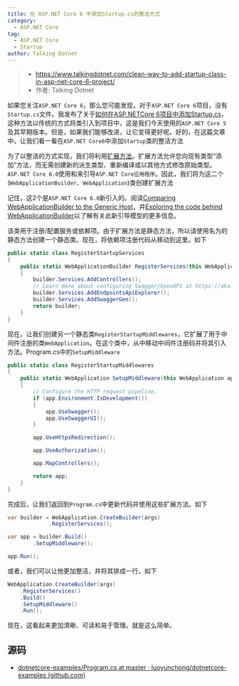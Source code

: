 ```yaml
---
title: 在 ASP.NET Core 6 中添加Startup.cs的整洁方式
category:
  - ASP.NET Core
tag:
  - ASP.NET Core
  - Startup
author: Talking Dotnet
---
```

>- <https://www.talkingdotnet.com/clean-way-to-add-startup-class-in-asp-net-core-6-project/>
>- 作者: Talking Dotnet

如果您关注`ASP.NET Core 6`，那么您可能发现，对于`ASP.NET Core 6`项目，没有`Startup.cs`文件。我发布了关于[如何在ASP.NETCore 6项目中添加Startup.cs](https://igeekfan.cn/dotnetcore/examples/NET6Startup.html)，这种方法以传统的方式将类引入到项目中，这是我们今天使用的`ASP.NET Core 5`及其早期版本。但是，如果我们能够改进，让它变得更好呢。好的，在这篇文章中，让我们看一看在`ASP.NET Core6`中添加`Startup`类的整洁方法

为了以整洁的方式实现，我们将利用[扩展方法](https://docs.microsoft.com/en-us/dotnet/csharp/programming-guide/classes-and-structs/extension-methods)。扩展方法允许您向现有类型“添加”方法，而无需创建新的派生类型、重新编译或以其他方式修改原始类型。`ASP.NET Core 6.0`使用和来引导`ASP.NET Core应用程序`。因此，我们将为这二个(`WebApplicationBuilder`、`WebApplication`)类创建扩展方法

记住，这2个是`ASP.NET Core 6.0`新引入的。阅读[Comparing WebApplicationBuilder to the Generic Host](https://andrewlock.net/exploring-dotnet-6-part-2-comparing-webapplicationbuilder-to-the-generic-host/)，并[Exploring the code behind WebApplicationBuilder](https://andrewlock.net/exploring-dotnet-6-part-3-exploring-the-code-behind-webapplicationbuilder/)以了解有关此新引导模型的更多信息。

该类用于注册/配置服务或依赖项。由于扩展方法是静态方法，所以请使用名为的静态方法创建一个静态类。现在，将依赖项注册代码从移动到这里。如下

```csharp
public static class RegisterStartupServices
{
    public static WebApplicationBuilder RegisterServices(this WebApplicationBuilder builder)
    {
        builder.Services.AddControllers();
        // Learn more about configuring Swagger/OpenAPI at https://aka.ms/aspnetcore/swashbuckle
        builder.Services.AddEndpointsApiExplorer();
        builder.Services.AddSwaggerGen();
        return builder;
    }
}
```

现在，让我们创建另一个静态类`RegisterStartupMiddlewares`，它扩展了用于中间件注册的类`WebApplication`。在这个类中，从中移动中间件注册码并将其引入方法。Program.cs中的`SetupMiddleware`

```csharp
public static class RegisterStartupMiddlewares
{
    public static WebApplication SetupMiddleware(this WebApplication app)
    {
        // Configure the HTTP request pipeline.
        if (app.Environment.IsDevelopment())
        {
            app.UseSwagger();
            app.UseSwaggerUI();
        }

        app.UseHttpsRedirection();

        app.UseAuthorization();

        app.MapControllers();

        return app;
    }
}
```

完成后，让我们返回到`Program.cs`中更新代码并使用这些扩展方法。如下

```csharp
var builder = WebApplication.CreateBuilder(args)
             .RegisterServices();

var app = builder.Build()
        .SetupMiddleware();

app.Run();
```

或者，我们可以让他更加整洁，并将其排成一行，如下

```csharp
WebApplication.CreateBuilder(args)
    .RegisterServices()
    .Build()
    .SetupMiddleware()
    .Run();
```

现在，这看起来更加清晰、可读和易于管理。就是这么简单。

## 源码

- [dotnetcore-examples/Program.cs at master · luoyunchong/dotnetcore-examples (github.com)](https://github.com/luoyunchong/dotnetcore-examples/blob/master/999-Others/NET6/NET6Extensions/Program.cs)
